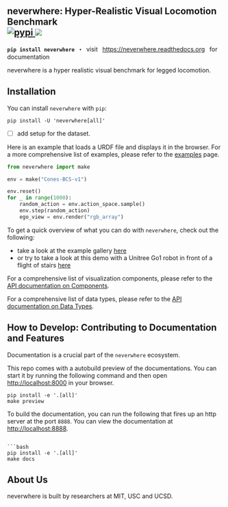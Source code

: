 <h2>neverwhere: Hyper-Realistic Visual Locomotion Benchmark
<br/>
<a href="https://pypi.org/project/neverwhere/">
<img src="https://img.shields.io/pypi/v/neverwhere.svg" alt="pypi">
</a>
<a href="https://docs.neverwhere.ai">
<img src="https://readthedocs.org/projects/neverwhere/badge/?version=latest">
</a>
</h2>
<p>
<strong><code>pip install neverwhere</code></strong>
&nbsp;&nbsp;⬝&nbsp;&nbsp;
visit &ensp;<a href="https://neverwhere.readthedocs.org">https://neverwhere.readthedocs.org</a>&ensp; for documentation
</p>

neverwhere is a hyper realistic visual benchmark for legged locomotion.

## Installation

You can install `neverwhere` with `pip`:

```shell
pip install -U 'neverwhere[all]'
```

- [ ] add setup for the dataset.

Here is an example that loads a URDF file and displays it in the browser. For a more comprehensive list of examples, please refer to
the [examples](https://docs.neverwhere.ai/en/latest/examples/01_trimesh.html) page.

```python
from neverwhere import make

env = make("Cones-BCS-v1")

env.reset()
for _ in range(1000):
    random_action = env.action_space.sample()
    env.step(random_action)
    ego_view = env.render("rgb_array")
```

To get a quick overview of what you can do with `neverwhere`, check out the following:

- take a look at the example gallery [here](https://docs.neverwhere.ai/en/latest/examples/01_trimesh.html)
- or try to take a look at this demo with a Unitree Go1 robot in front of a flight of
  stairs [here](https://docs.neverwhere.ai/en/latest/tutorials/robotics/urdf_go1_stairs.html)

For a comprehensive list of visualization components, please refer to
the [API documentation on Components](https://docs.neverwhere.ai/en/latest/api/neverwhere.html).

For a comprehensive list of data types, please refer to
the [API documentation on Data Types](https://docs.neverwhere.ai/en/latest/api/types.html).

## How to Develop: Contributing to Documentation and Features

Documentation is a crucial part of the `neverwhere` ecosystem.

This repo comes with a autobuild preview of the documentations. You can start it by running the following command and then
open [http://localhost:8000](http://localhost:8000) in your browser.

```shell
pip install -e '.[all]'
make preview
```

To build the documentation, you can run the following that fires up an http server at the port `8888`. You can view the documentation
at [http://localhost:8888](http://localhost:8888).

```shell

```bash
pip install -e '.[all]'
make docs
```

## About Us

neverwhere is built by researchers at MIT, USC and UCSD.

